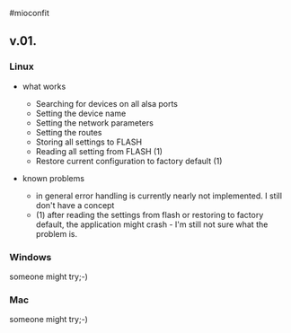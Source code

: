 #mioconfit

## v.01.
### Linux
* what works
  * Searching for devices on all alsa ports
  * Setting the device name
  * Setting the network parameters
  * Setting the routes
  * Storing all settings to FLASH
  * Reading all setting from FLASH (1)
  * Restore current configuration to factory default (1)

* known problems
  * in general error handling is currently nearly not implemented. I still don't have a concept
  * (1) after reading the settings from flash or restoring to factory default, the application might crash - I'm still not sure what the problem is.

### Windows
someone might try;-)

### Mac
someone might try;-)

